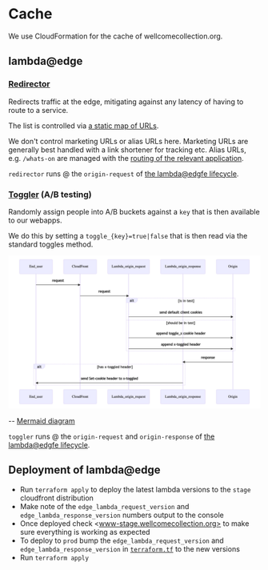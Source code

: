 # Cache

We use CloudFormation for the cache of wellcomecollection.org.

## lambda@edge

### [Redirector](./edge_lambdas/src/redirector.test.ts)

Redirects traffic at the edge, mitigating against any latency of having to route to a service.

The list is controlled via [a static map of URLs](./edge_lambdas/src/redirects.ts).

We don't control marketing URLs or alias URLs here. Marketing URLs are generally best handled with a 
link shortener for tracking etc. Alias URLs, e.g. `/whats-on` are managed with the 
[routing of the relevant application](https://github.com/wellcomecollection/wellcomecollection.org/blob/main/content/webapp/server.ts).

`redirector` runs @ the `origin-request` of [the lambda@edgfe lifecycle](https://docs.aws.amazon.com/lambda/latest/dg/lambda-edge.html).

### [Toggler](./edge_lambdas/src/toggler.test.ts) (A/B testing)

Randomly assign people into A/B buckets against a `key` that is then available to our webapps.

We do this by setting a `toggle_{key}=true|false` that is then read via the standard toggles method.

![Sequence diagram showing flow of how we assign people into A/B buckets](./lambda-edge-sequence-diagram.png)

-- [Mermaid diagram][lambda-sequence-diagram]

`toggler` runs @ the `origin-request` and `origin-response` of [the lambda@edgfe lifecycle](https://docs.aws.amazon.com/lambda/latest/dg/lambda-edge.html).

## Deployment of lambda@edge

* Run `terraform apply` to deploy the latest lambda versions to the `stage` cloudfront distribution
* Make note of the `edge_lambda_request_version` and `edge_lambda_response_version` numbers output to the console
* Once deployed check <www-stage.wellcomecollection.org> to make sure everything is working as expected
* To deploy to `prod` bump the `edge_lambda_request_version` and `edge_lambda_response_version` in [`terraform.tf`](./terraform.tf) to the new versions
* Run `terraform apply`

[lambda-sequence-diagram]: (https://mermaid-js.github.io/mermaid-live-editor/edit#eyJjb2RlIjoic2VxdWVuY2VEaWFncmFtXG5wYXJ0aWNpcGFudCBFbmRfdXNlclxucGFydGljaXBhbnQgQ2xvdWRGcm9udFxucGFydGljaXBhbnQgTGFtYmRhX29yaWdpbl9yZXF1ZXN0XG5wYXJ0aWNpcGFudCBMYW1iZGFfb3JpZ2luX3Jlc3BvbnNlXG5wYXJ0aWNpcGFudCBPcmlnaW5cbkVuZF91c2VyLT4-Q2xvdWRGcm9udDogcmVxdWVzdFxuQ2xvdWRGcm9udC0-PkxhbWJkYV9vcmlnaW5fcmVxdWVzdDogcmVxdWVzdFxuYWx0IGlzIGluIHRlc3RcbiAgICBMYW1iZGFfb3JpZ2luX3JlcXVlc3QtPj5PcmlnaW46IHNlbmQgZGVmYXVsdCBjbGllbnQgY29va2llc1xuZWxzZSBzaG91bGQgYmUgaW4gdGVzdFxuICAgIExhbWJkYV9vcmlnaW5fcmVxdWVzdC0-Pk9yaWdpbjogYXBwZW5kIHRvZ2dsZV94IGNvb2tpZSBoZWFkZXJcbiAgICBMYW1iZGFfb3JpZ2luX3JlcXVlc3QtPj5PcmlnaW46IGFwcGVuZCB4LXRvZ2dsZWQgaGVhZGVyXG5lbmRcbk9yaWdpbi0-PkxhbWJkYV9vcmlnaW5fcmVzcG9uc2U6IHJlc3BvbnNlXG5hbHQgaGFzIHgtdG9nZ2xlZCBoZWFkZXJcbiAgICBMYW1iZGFfb3JpZ2luX3Jlc3BvbnNlLT4-RW5kX3VzZXI6IHNlbmQgU2V0LWNvb2tpZSBoZWFkZXIgdG8geC10b2dnbGVkIFxuZW5kXG4iLCJtZXJtYWlkIjoie1xuICBcInRoZW1lXCI6IFwiZGVmYXVsdFwiXG59IiwidXBkYXRlRWRpdG9yIjpmYWxzZSwiYXV0b1N5bmMiOnRydWUsInVwZGF0ZURpYWdyYW0iOmZhbHNlfQ)